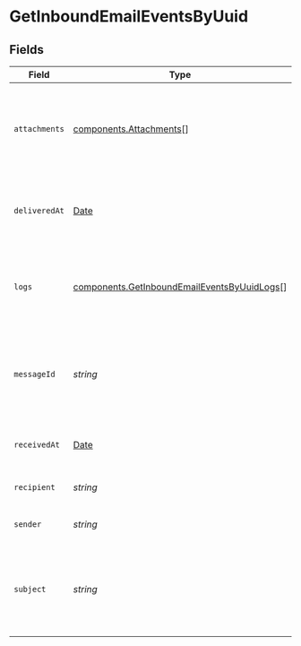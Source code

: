 # GetInboundEmailEventsByUuid


## Fields

| Field                                                                                                      | Type                                                                                                       | Required                                                                                                   | Description                                                                                                | Example                                                                                                    |
| ---------------------------------------------------------------------------------------------------------- | ---------------------------------------------------------------------------------------------------------- | ---------------------------------------------------------------------------------------------------------- | ---------------------------------------------------------------------------------------------------------- | ---------------------------------------------------------------------------------------------------------- |
| `attachments`                                                                                              | [components.Attachments](../../models/components/attachments.md)[]                                         | :heavy_minus_sign:                                                                                         | List of attachments of the email. This will be present only after the processing is done.                  |                                                                                                            |
| `deliveredAt`                                                                                              | [Date](https://developer.mozilla.org/en-US/docs/Web/JavaScript/Reference/Global_Objects/Date)              | :heavy_minus_sign:                                                                                         | Date when email was delivered successfully to client’s webhook                                             |                                                                                                            |
| `logs`                                                                                                     | [components.GetInboundEmailEventsByUuidLogs](../../models/components/getinboundemaileventsbyuuidlogs.md)[] | :heavy_minus_sign:                                                                                         | List of events/logs that describe the lifecycle of the email on SIB platform                               |                                                                                                            |
| `messageId`                                                                                                | *string*                                                                                                   | :heavy_minus_sign:                                                                                         | Value of the Message-ID header. This will be present only after the processing is done.                    |                                                                                                            |
| `receivedAt`                                                                                               | [Date](https://developer.mozilla.org/en-US/docs/Web/JavaScript/Reference/Global_Objects/Date)              | :heavy_minus_sign:                                                                                         | Date when email was received on SMTP relay                                                                 | 2019-05-25T11:53:26Z                                                                                       |
| `recipient`                                                                                                | *string*                                                                                                   | :heavy_minus_sign:                                                                                         | Recipient’s email address                                                                                  |                                                                                                            |
| `sender`                                                                                                   | *string*                                                                                                   | :heavy_minus_sign:                                                                                         | Sender’s email address                                                                                     |                                                                                                            |
| `subject`                                                                                                  | *string*                                                                                                   | :heavy_minus_sign:                                                                                         | Value of the Subject header. This will be present only after the processing is done.                       |                                                                                                            |